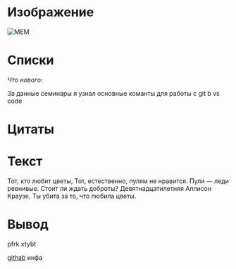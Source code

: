 # Изображение
![МЕМ](https://o-krohe.ru/images/article/orig/2021/09/deti-memy-istorii-legkoj-slavy-v-internete.jpg "Это мем")
# Списки
 
*Что нового*:

За данные семинары я узнал основные команты для работы с git b vs code

# Цитаты

# Текст
Тот, кто любит цветы,
Тот, естественно, пулям не нравится.
Пули — леди ревнивые.
Стоит ли ждать доброты?
Девятнадцатилетняя Аллисон Краузе,
Ты убита за то, что любила цветы.
# Вывод
pfrk.xtybt


[githab](https://gitnab.com)
инфа
